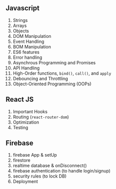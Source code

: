 ## Javascript
1. Strings
2. Arrays
3. Objects
4. DOM Manipulation
5. Event Handling
6. BOM Manipulation
7. ES6 features
8. Error handling
9. Asynchrous Programming and Promises
10. API Handling
11. High-Order functions, `bind()`, `call()`, and `apply`
12. Debouncing and Throttling
13. Object-Oriented Programming (OOPs)

## React JS
1. Important Hooks
2. Routing (`react-router-dom`)
3. Optimization
4. Testing

## Firebase
1. firebase App & setUp
2. firestore
3. realtime database & onDisconnect()
4. firebase authentication (to handle login/signup)
5. security rules (to lock DB)
6. Deployment